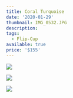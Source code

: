 ```yaml
---
title: Coral Turquoise
date: '2020-01-29'
thumbnail: IMG_0532.JPG
description: 
tags:
  - Flip-Cup
available: true
price: '$155'
---
```


![](IMG_0529.JPG)

![](IMG_0537.JPG)

![](IMG_0539.JPG)

